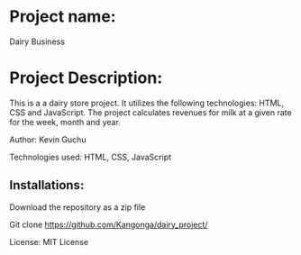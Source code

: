 # Project name:
Dairy Business

# Project Description:
This is a a dairy store project.
It utilizes the following technologies: HTML, CSS and JavaScript.
The project calculates revenues for milk at a given rate 
for the week, month and year.

Author: Kevin Guchu

Technologies used:
HTML, CSS, JavaScript

Installations:
---
Download the repository as a zip file

Git clone https://github.com/Kangonga/dairy_project/

License: MIT License
